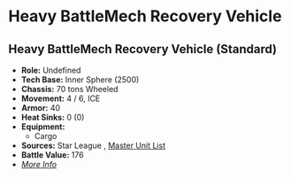 # Heavy BattleMech Recovery Vehicle 

## Heavy BattleMech Recovery Vehicle (Standard) 

- **Role:** Undefined 
- **Tech Base:** Inner Sphere (2500) 
- **Chassis:** 70 tons Wheeled 
- **Movement:** 4 / 6, ICE 
- **Armor:** 40 
- **Heat Sinks:** 0 (0) 
- **Equipment:** 
  - Cargo 
- **Sources:** Star League , [Master Unit List](http://masterunitlist.info/Unit/Details/1429/heavy-battlemech-recovery-vehicle-standard) 
- **Battle Value:** 176 
- [*More Info*](heavy_battlemech_recovery_vehicle/heavy_battlemech_recovery_vehicle_standard.md) 

